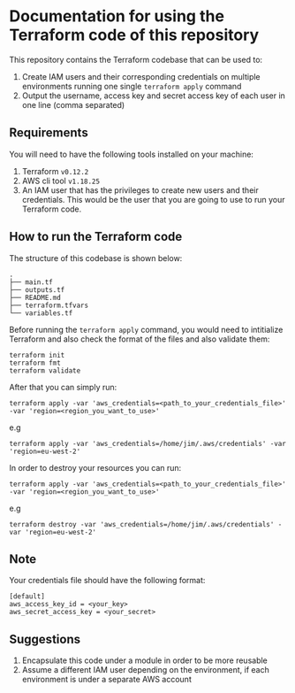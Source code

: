# Documentation for using the Terraform code of this repository

This repository contains the Terraform codebase that can be used to:

1. Create IAM users and their corresponding credentials on multiple environments running one single
   ```terraform apply``` command
2. Output the username, access key and secret access key of each user in one line (comma separated)

## Requirements

You will need to have the following tools installed on your machine:

1. Terraform ```v0.12.2```
2. AWS cli tool ```v1.18.25```
3. An IAM user that has the privileges to create new users and their credentials. This would be the user that you are going to use to run your Terraform code.

## How to run the Terraform code

The structure of this codebase is shown below:

```
.
├── main.tf
├── outputs.tf
├── README.md
├── terraform.tfvars
└── variables.tf
```

Before running the ```terraform apply``` command, you would need to intitialize Terraform and also check the format of the files and also validate them:

``` 
terraform init
terraform fmt
terraform validate
```

After that you can simply run:

```terraform apply -var 'aws_credentials=<path_to_your_credentials_file>' -var 'region=<region_you_want_to_use>'```

e.g

```terraform apply -var 'aws_credentials=/home/jim/.aws/credentials' -var 'region=eu-west-2'```

In order to destroy your resources you can run:

```terraform apply -var 'aws_credentials=<path_to_your_credentials_file>' -var 'region=<region_you_want_to_use>'```

e.g

```terraform destroy -var 'aws_credentials=/home/jim/.aws/credentials' -var 'region=eu-west-2'```

## Note

Your credentials file should have the following format:

``` 
[default]
aws_access_key_id = <your_key>
aws_secret_access_key = <your_secret>
```

## Suggestions

1. Encapsulate this code under a module in order to be more reusable
2. Assume a different IAM user depending on the environment, if each environment is under a separate AWS account